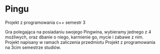 # Pingu
Projekt z programowania c++ semestr 3

Gra polegająca na posiadaniu swojego Pingwina, wybieramy jednego z 4 możliwych, oraz dbanie o niego, karmienie go, mycie i zabawe z nim.
Projekt napisany w ramach zaliczenia przedmiotu Projekt z programowania na 3cim semestrze studiów.
